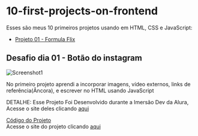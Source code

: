 # 10-first-projects-on-frontend
Esses são meus 10 primeiros projetos usando em HTML, CSS e JavaScript:

* [Projeto 01 - Formula Flix](#id01)

## Desafio dia 01 - Botão do instagram <a name="id01"></a>

![Screenshot1]() <br>

No primeiro projeto aprendi a incorporar imagens, vídeo externos, links de referência(Âncora), e escrever no HTML usando JavaScript

DETALHE: Esse Projeto Foi Desenvolvido durante a Imersão Dev da Alura, Acesse o site deles clicando [aqui](https://www.alura.com.br/)

[Código do Projeto](https://github.com/LewisM-Dev/10-first-projects-on-frontend/tree/main/Projeto_01%20-%20Formula-One-Flix) <br>
Acesse o site do projeto clicando [aqui](https://lewism-dev.github.io/10-first-projects-on-frontend//Projeto_01%20-%20Formula-One-Flix/fl1x.html)
